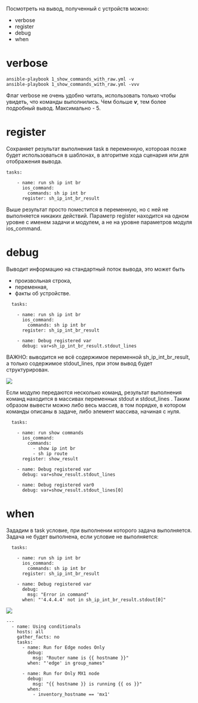 Посмотреть на вывод, полученный с устройств можно:
- verbose
- register
- debug
- when

# verbose

```
ansible-playbook 1_show_commands_with_raw.yml -v
ansible-playbook 1_show_commands_with_raw.yml -vvv
```
Флаг verbose не очень удобно читать, использовать только чтобы увидеть, что команды выполнились. Чем больше ___v___, тем более подробный вывод. Максимально - 5.

# register
Сохраняет результат выполнения task в переменную, котороая позже будет использоваться в шаблонах, в алгоритме хода сценария или для отображения вывода.
```
tasks:

    - name: run sh ip int br
      ios_command:
        commands: sh ip int br
      register: sh_ip_int_br_result
```

Выше результат просто поместится в переменную, но с ней не выполняется никаких действий. Параметр register находится на одном уровне с именем задачи и модулем, а не на уровне параметров модуля ios_command.

# debug

Выводит информацию на стандартный поток вывода, это может быть
- произвольная строка,
- переменная,
- факты об устройстве.
```
  tasks:

    - name: run sh ip int br
      ios_command:
        commands: sh ip int br
      register: sh_ip_int_br_result

    - name: Debug registered var
      debug: var=sh_ip_int_br_result.stdout_lines
```
ВАЖНО: выводится не всё содержимое переменной sh_ip_int_br_result, а только содержимое stdout_lines, при этом вывод будет структурирован. 

![](Admining/Linux/Ansible/Ansible_для_сетевых_инженеров/pictures/11.jpg)

Если модулю передаются несколько команд, результат выполнения команд находится в массивах переменных stdout и stdout_lines . Таким образом вывести можно либо весь массив, в том порядке, в котором команды описаны в задаче, либо элемент массива, начиная с нуля.
```
  tasks:

    - name: run show commands
      ios_command:
        commands:
          - show ip int br
          - sh ip route
      register: show_result

    - name: Debug registered var
      debug: var=show_result.stdout_lines
    
	- name: Debug registered var0 
      debug: var=show_result.stdout_lines[0]
```

# when
Зададим в task условие, при выполнении которого задача выполняется. Задача не будет выполнена, если условие не выполняется:
```
  tasks:

    - name: run sh ip int br
      ios_command:
        commands: sh ip int br
      register: sh_ip_int_br_result

    - name: Debug registered var
      debug:
        msg: "Error in command"
      when: "'4.4.4.4' not in sh_ip_int_br_result.stdout[0]"
```

![](Admining/Linux/Ansible/Ansible_для_сетевых_инженеров/pictures/12.jpg)
```
---
  - name: Using conditionals
    hosts: all
    gather_facts: no
    tasks:
      - name: Run for Edge nodes Only
        debug:
          msg: "Router name is {{ hostname }}"
        when: "'edge' in group_names"

      - name: Run for Only MX1 node
        debug:
          msg: "{{ hostname }} is running {{ os }}"
        when:
          - inventory_hostname == 'mx1'
```
